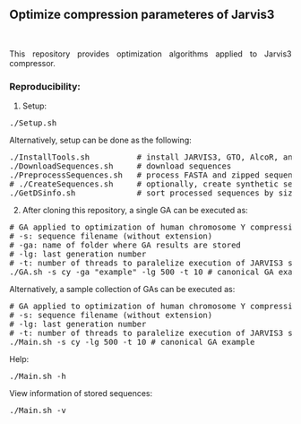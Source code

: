 ## <b>Optimize compression parameteres of Jarvis3</b> ##

<br>

<p align="justify">This repository provides optimization algorithms applied to Jarvis3 compressor.</p>

### Reproducibility: ###

1. Setup:
<pre>
./Setup.sh
</pre>

Alternatively, setup can be done as the following:
<pre>
./InstallTools.sh          # install JARVIS3, GTO, AlcoR, and other tools
./DownloadSequences.sh     # download sequences
./PreprocessSequences.sh   # process FASTA and zipped sequences by removing headers, non-identifiable nucleobases, and uppercase base characters
# ./CreateSequences.sh     # optionally, create synthetic sequences
./GetDSinfo.sh             # sort processed sequences by size
</pre>

2. After cloning this repository, a single GA can be executed as:
<pre>
# GA applied to optimization of human chromosome Y compression
# -s: sequence filename (without extension)
# -ga: name of folder where GA results are stored
# -lg: last generation number
# -t: number of threads to paralelize execution of JARVIS3 solutions
./GA.sh -s cy -ga "example" -lg 500 -t 10 # canonical GA example
</pre>

Alternatively, a sample collection of GAs can be executed as:
<pre>
# GA applied to optimization of human chromosome Y compression
# -s: sequence filename (without extension)
# -lg: last generation number
# -t: number of threads to paralelize execution of JARVIS3 solutions
./Main.sh -s cy -lg 500 -t 10 # canonical GA example
</pre>

Help:
<pre>
./Main.sh -h
</pre>

View information of stored sequences: 
<pre>
./Main.sh -v
</pre>
